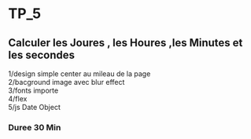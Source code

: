 # TP_5
## Calculer les Joures , les Houres ,les Minutes et les secondes
1/design simple center au mileau de la page   
2/bacground image avec blur effect    
3/fonts importe   
4/flex   
5/js Date Object  
### Duree 30 Min 
